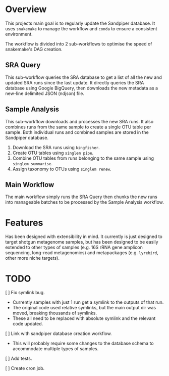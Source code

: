# Overview

This projects main goal is to regularly update the Sandpiper database.
It uses `snakemake` to manage the workflow and `conda` to ensure a consistent environment.

The workflow is divided into 2 sub-workflows to optimise the speed of snakemake's DAG creation.

## SRA Query
This sub-workflow queries the SRA database to get a list of all the new and updated SRA runs since the last update.
It directly queries the SRA database using Google BigQuery, then downloads the new metadata as a new-line delimited JSON (ndjson) file.

## Sample Analysis
This sub-workflow downloads and processes the new SRA runs.
It also combines runs from the same sample to create a single OTU table per sample.
Both individual runs and combined samples are stored in the Sandpiper database.

1. Download the SRA runs using `kingfisher`.
2. Create OTU tables using `singlem pipe`.
3. Combine OTU tables from runs belonging to the same sample using `singlem summarise`.
4. Assign taxonomy to OTUs using `singlem renew`.

## Main Workflow
The main workflow simply runs the SRA Query then chunks the new runs into manageable batches to be processed by the Sample Analysis workflow.

# Features

Has been designed with extensibility in mind. It currently is just designed to target shotgun metagenome samples, but has been designed to be easily extended to other types of samples (e.g. 16S rRNA gene amplicon sequencing, long-read metagenomics) and metapackages (e.g. `lyrebird`, other more niche targets).

# TODO

[ ] Fix symlink bug.
- Currently samples with just 1 run get a symlink to the outputs of that run.
- The original code used relative symlinks, but the main output dir was moved, breaking thousands of symlinks.
- These all need to be replaced with absolute symlink and the relevant code updated.

[ ] Link with sandpiper database creation workflow.
- This will probably require some changes to the database schema to accommodate multiple types of samples.

[ ] Add tests.

[ ] Create cron job.
